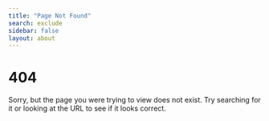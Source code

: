 ```yaml
---
title: "Page Not Found"
search: exclude
sidebar: false
layout: about
---  
```


# 404

Sorry, but the page you were trying to view does not exist. Try searching for it or looking at the URL to see if it looks correct.
